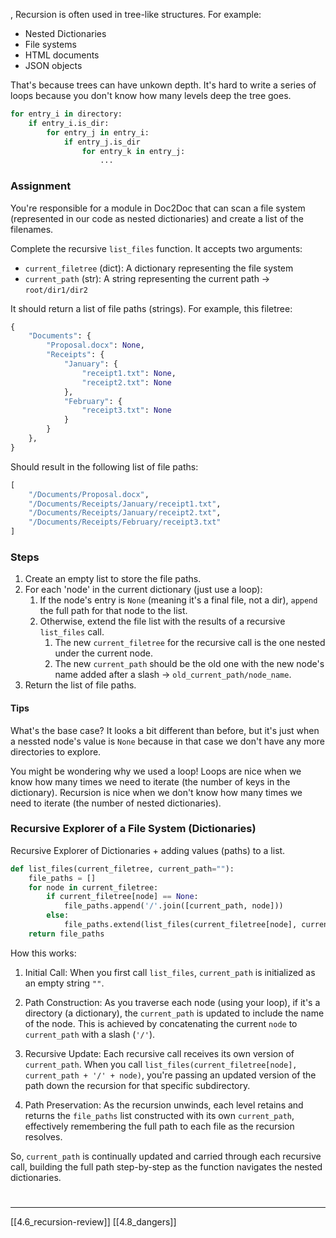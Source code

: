 , Recursion is often used in tree-like structures. For example:
- Nested Dictionaries
- File systems
- HTML documents
- JSON objects

That's because trees can have unkown depth. 
It's hard to write a series of loops because you don't know how many levels deep the tree goes. 

``` python
for entry_i in directory:
    if entry_i.is_dir:
        for entry_j in entry_i:
            if entry_j.is_dir
                for entry_k in entry_j:
                    ...
```

### Assignment
You're responsible for a module in Doc2Doc that can scan a file system (represented in our code as nested dictionaries) and create a list of the filenames. 

Complete the recursive `list_files` function.
It accepts two arguments:
- `current_filetree` (dict): A dictionary representing the file system
- `current_path` (str): A string representing the current path -> `root/dir1/dir2`

It should return a list of file paths (strings).
For example, this filetree:

``` python
{
    "Documents": {
        "Proposal.docx": None,
        "Receipts": {
            "January": {
                "receipt1.txt": None,
                "receipt2.txt": None
            },
            "February": {
                "receipt3.txt": None
            }
        }
    },
}
```

Should result in the following list of file paths:

``` python
[
    "/Documents/Proposal.docx",
    "/Documents/Receipts/January/receipt1.txt",
    "/Documents/Receipts/January/receipt2.txt",
    "/Documents/Receipts/February/receipt3.txt"
]
```

### Steps
1. Create an empty list to store the file paths. 
2. For each 'node' in the current dictionary (just use a loop):
	1. If the node's entry is `None` (meaning it's a final file, not a dir), `append` the full path for that node to the list. 
	2. Otherwise, extend the file list with the results of a recursive `list_files` call.
		1. The new `current_filetree` for the recursive call is the one nested under the current node. 
		2. The new `current_path` should be the old one with the new node's name added after a slash -> `old_current_path/node_name`.
3. Return the list of file paths. 

#### Tips
What's the base case? It looks a bit different than before, but it's just when a nessted node's value is `None` because in that case we don't have any more directories to explore. 

You might be wondering why we used a loop! Loops are nice when we know how many times we need to iterate (the number of keys in the dictionary). Recursion is nice when we don't know how many times we need to iterate (the number of nested dictionaries).

### Recursive Explorer of a File System (Dictionaries)
Recursive Explorer of Dictionaries + adding values (paths) to a list.

``` python
def list_files(current_filetree, current_path=""):
    file_paths = []
    for node in current_filetree:
        if current_filetree[node] == None:
            file_paths.append('/'.join([current_path, node]))
        else:
            file_paths.extend(list_files(current_filetree[node], current_path + '/' + node))
    return file_paths
```

How this works:
1. Initial Call: When you first call `list_files`, `current_path` is initialized as an empty string `""`.

2. Path Construction: As you traverse each node (using your loop), if it's a directory (a dictionary), the `current_path` is updated to include the name of the node. This is achieved by concatenating the current `node` to `current_path` with a slash (`'/'`).

3. Recursive Update: Each recursive call receives its own version of `current_path`. When you call `list_files(current_filetree[node], current_path + '/' + node)`, you're passing an updated version of the path down the recursion for that specific subdirectory.

4. Path Preservation: As the recursion unwinds, each level retains and returns the `file_paths` list constructed with its own `current_path`, effectively remembering the full path to each file as the recursion resolves.

So, `current_path` is continually updated and carried through each recursive call, building the full path step-by-step as the function navigates the nested dictionaries.

# 
---
[[4.6_recursion-review]]
[[4.8_dangers]]